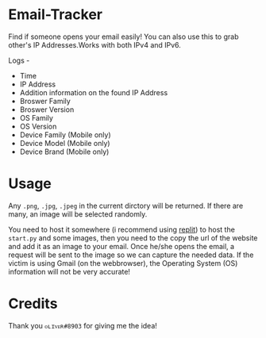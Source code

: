 # Email-Tracker

Find if someone opens your email easily! You can also use this to grab other's IP Addresses.Works with both IPv4 and IPv6.

Logs -

- Time
- IP Address
- Addition information on the found IP Address
- Broswer Family
- Broswer Version
- OS Family
- OS Version
- Device Family (Mobile only)
- Device Model (Mobile only)
- Device Brand (Mobile only)

# Usage

Any `.png`, `.jpg`, `.jpeg` in the current dirctory will be returned. If there are many, an image will be selected randomly.

You need to host it somewhere (i recommend using [replit](http://replit.com/)) to host the `start.py` and some images, then you need to the copy the url of the website and add it as an image to your email. Once he/she opens the email, a request will be sent to the image so we can capture the needed data. If the victim is using Gmail (on the webbrowser), the Operating System (OS) information will not be very accurate!

# Credits

Thank you `ᴏʟɪᴠᴇʀ#8903` for giving me the idea!
